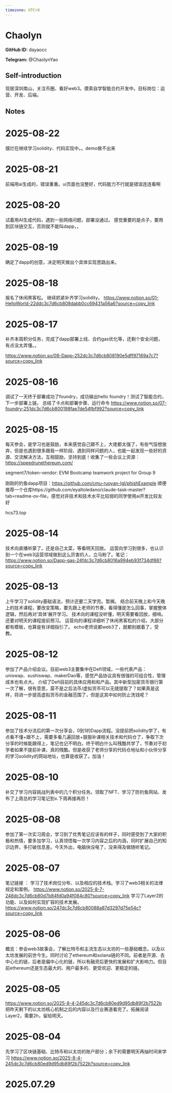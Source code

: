 ```yaml
---
timezone: UTC+8
---
```


# Chaolyn

**GitHub ID:** dayaocc

**Telegram:** @ChaolynYao

## Self-introduction

现居深圳南山，关注币圈、看好web3。摸索自学智能合约开发中。目标岗位：运营、开发、后端。

## Notes

<!-- Content_START -->

# 2025-08-22
<!-- DAILY_CHECKIN_2025-08-22_START -->
摆烂在继续学习solidity、代码实现中。。demo做不出来
<!-- DAILY_CHECKIN_2025-08-22_END -->

# 2025-08-21

前端用ai生成的，错误重重。ui页面也没整好，代码能力不行就是错误连连看啊

# 2025-08-20

试着用AI生成代码，遇到一些网络问题，部署没通过。
感觉重要的是点子，要用到区块链交互，否则就不能叫dapp，，

# 2025-08-19

确定了dapp的创意，决定明天做出个具体实现思路出来。

# 2025-08-18

报名了休闲黑客松。
继续抓紧补齐学习solidity。
https://www.notion.so/01-HelloWorld-22ddc3c7d6cb808dabb0cc69431a56a6?source=copy_link

# 2025-08-17

补齐本周积分任务，完成了dapp部署上线、合约gas优化等，还剩个安全问题，有点没太弄懂。。

https://www.notion.so/08-Dapp-252dc3c7d6cb808190e5dff97169a7c7?source=copy_link

# 2025-08-16

调试了一天终于部署成功了foundry，成功输出hello foundry！测试了智能合约，下一步部署上链。
总结了卡点和部署步骤、运行命令
https://www.notion.so/07-foundry-251dc3c7d6cb800198fae7de54fbf992?source=copy_link

# 2025-08-15

每天参会，是学习也是鼓励，本来感觉自己跟不上，大佬都太强了，有些气馁想放弃，但是也遇到很多跟我一样阶段、遇到同样问题的人，也能一起发现一些好的资源、交流解决方法，互相鼓励，坚持到底！收集了一些会议上资源：
https://speedrunethereum.com/

segment7/token-vendor: EVM Bootcamp teamwork project for Group 9

刚刚的钓鱼dapp项目：https://github.com/cmu-ruoyan-lgl/phishExample
顺便推荐一个仓库https://github.com/eyaltoledano/claude-task-master?tab=readme-ov-file，感觉对非技术和技术水平比较弱的同学使用ai开发比较友好

hcs73.top

# 2025-08-14

技术向直播听蒙了。还是自己太菜，等看明天回放。
运营向学习到很多，也认识到一个在web3运营领域做到这么厉害的人，立马粉了。笔记：
https://www.notion.so/Dapp-gas-24fdc3c7d6cb8016a994eb93f734df86?source=copy_link

# 2025-08-13

上午学习了solidity基础语法，预计还要二天学完。暂搁。
结合前天晚上和今天晚上的技术课程，要改变策略，要先跟上老师的节奏，看得懂是怎么回事，掌握整体逻辑，然后再对‘具体’展开学习。
技术向的课程没听懂，明天需要看回放，细啃。还要对明天的课程提前预习。
运营向的课程详细听了休闲黑客松的介绍，大部分都有模板，也算是有详细指引了。
echo老师说都web3了，就都别据着了，受教。

# 2025-08-12

参加了产品介绍会议。目前web3主要集中在Defi领域，一些代表产品：uniswap、sushiswap、makerDao等，感觉产品协议具有很强的可组合性，管理成本也有点大。
介绍了Defi目前的具体应用和和产品。其中新型加密货币银行第一次了解，很有意思，莫不是之后法币/虚拟货币可以无缝提取了？如果真是这样，将进一步提高虚拟货币的金融范围了，但是这其中如何防止洗钱呢？

# 2025-08-11

参加了技术分流后的第一次分享会，0到1的Dapp流程。没提前把solidity学了，有点看不懂+跟不上，需要多看几遍回放+狠狠补课相关技术和代码仓了，争取下次分享的时候能跟得上，笔记也记不明白。终于明白什么叫残酷共学了，节奏对于初学者如果不提前补课，真的残酷。但是收获了老师分享的代码仓地址和小伙伴分享的学习solidity的网站地址，也算是收获了。加油！

# 2025-08-10

补交了学习内容挑战列表中的几个积分任务。领取了NFT、学习了防钓鱼网站、发布了上周总的学习笔记到x.下周再接再厉！

# 2025-08-08

参加了第一次实习周会，学习到了优秀笔记应该有的样子，同时感受到了大家的积极和热情，要多加学习，认真领悟每一次学习内容之后的内涵，同时扩展自己的知识边界，多打破信息差。今天外出，电脑快没电了，没来得及做随听笔记。

# 2025-08-07

笔记链接 ：
学习了技术岗位分布、以及相应的技术栈。学习了web3相关的法律规定和案例。
https://www.notion.so/2025-8-7-248dc3c7d6cb80d7b84fd0a94f084c80?source=copy_link
学习了Layer2的功能、以及如何实现扩容的技术发展。
https://www.notion.so/247dc3c7d6cb80088a87d3297d75e54c?source=copy_link

# 2025-08-06

概览：参会web3故事会，了解比特币和主流生态以太坊的一些基础概念。以及以太坊发展的前世今生。同时讨论了ethereum和solana链的不同。前者是开源、去中心化的链，后者是偏中心化的链，所以有融资后更快的发展和扩大影响力。但目前ethereum还是生态最大的、用户最多的、更受欢迎、更稳定的链。

# 2025-08-05

https://www.notion.so/2025-8-4-245dc3c7d6cb80ed9d95db89f2b7522b
把昨天剩下的以太坊核心机制之后的内容以及行业赛道看完了。拓展阅读Layer2，需要2h，留给明天。

# 2025-08-04

先学习了区块链基础、比特币和以太坊的账户部分；余下的需要明天再抽时间来学习
https://www.notion.so/2025-8-4-245dc3c7d6cb80ed9d95db89f2b7522b?source=copy_link


# 2025.07.29


<!-- Content_END -->
